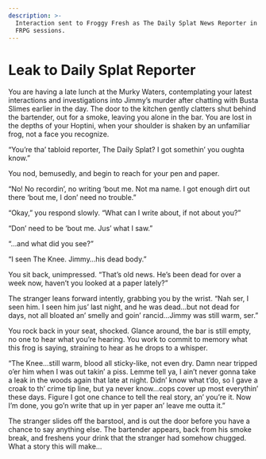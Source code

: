 ```yaml
---
description: >-
  Interaction sent to Froggy Fresh as The Daily Splat News Reporter in between
  FRPG sessions.
---
```


# Leak to Daily Splat Reporter

You are having a late lunch at the Murky Waters, contemplating your latest interactions and investigations into Jimmy’s murder after chatting with Busta Slimes earlier in the day. The door to the kitchen gently clatters shut behind the bartender, out for a smoke, leaving you alone in the bar. You are lost in the depths of your Hoptini, when your shoulder is shaken by an unfamiliar frog, not a face you recognize.

“You’re tha’ tabloid reporter, The Daily Splat? I got somethin’ you oughta know.”

You nod, bemusedly, and begin to reach for your pen and paper.

“No! No recordin’, no writing ‘bout me. Not ma name. I got enough dirt out there ‘bout me, I don’ need no trouble.”

“Okay,” you respond slowly. “What can I write about, if not about you?”

“Don’ need to be ‘bout me. Jus’ what I saw.”

“…and what did you see?”

“I seen The Knee. Jimmy…his dead body.”

You sit back, unimpressed. “That’s old news. He’s been dead for over a week now, haven’t you looked at a paper lately?”

The stranger leans forward intently, grabbing you by the wrist. “Nah ser, I seen him. I seen him jus’ last night, and he was dead…but not dead for days, not all bloated an’ smelly and goin’ rancid…Jimmy was still warm, ser.”

You rock back in your seat, shocked. Glance around, the bar is still empty, no one to hear what you’re hearing. You work to commit to memory what this frog is saying, straining to hear as he drops to a whisper.

“The Knee…still warm, blood all sticky-like, not even dry. Damn near tripped o’er him when I was out takin’ a piss. Lemme tell ya, I ain’t never gonna take a leak in the woods again that late at night. Didn’ know what t’do, so I gave a croak to th’ crime tip line, but ya never know…cops cover up most everythin’ these days. Figure I got one chance to tell the real story, an’ you’re it. Now I’m done, you go’n write that up in yer paper an’ leave me outta it.”

The stranger slides off the barstool, and is out the door before you have a chance to say anything else. The bartender appears, back from his smoke break, and freshens your drink that the stranger had somehow chugged. What a story this will make…
